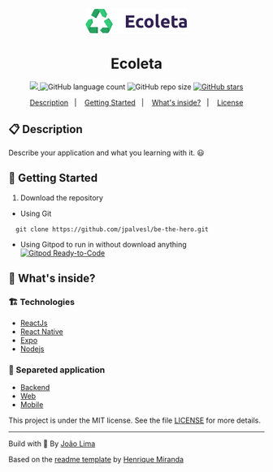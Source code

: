 <p align="center">
  <img alt="Your icon here" src="./web/src/assets/logo.svg" width="200"/>
</p>
<h1 align="center">
  Ecoleta
</h1>

<!-- Badges -->
<p align="center">
  
  <a href="./LICENSE" alt="License: MIT">
    <img src="https://img.shields.io/badge/License-MIT-1EAE72.svg" />
  </a>

  <img alt="GitHub language count" src="https://img.shields.io/github/languages/count/jpalvesl/ecoleta?color=black">

  <!-- GitHub repo size -->
  <img alt="GitHub repo size" src="https://img.shields.io/github/repo-size/jpalvesl/ecoleta">

  <!-- Social -->  
  <a href="https://github.com/jpalvesl/ecoleta/stargazers">
    <img alt="GitHub stars" src="https://img.shields.io/github/stars/jpalvesl/ecoleta?style=social">
  </a>

  <!-- more badges here -> https://gist.github.com/tterb/982ae14a9307b80117dbf49f624ce0e8 -->
</p>

<!-- summary -->
<p align="center">
  <a href="#clipboard-description">Description</a>&nbsp;&nbsp;&nbsp;|&nbsp;&nbsp;&nbsp;
  <a href="#rocket-getting-started">Getting Started</a>&nbsp;&nbsp;&nbsp;|&nbsp;&nbsp;&nbsp;
  <a href="#-whats-inside">What's inside?</a>&nbsp;&nbsp;&nbsp;|&nbsp;&nbsp;&nbsp;
  <a href="#memo-license">License</a>
</p>


## :clipboard: Description
Describe your application and what you learning with it. 😃

## :rocket: Getting Started

1. Download the repository

  - Using Git
```shell
  git clone https://github.com/jpalvesl/be-the-hero.git
```
  - Using Gitpod to run in without download anything   
[![Gitpod Ready-to-Code](https://img.shields.io/badge/Gitpod-Ready--to--Code-blue?logo=gitpod)](https://gitpod.io/#https://github.com/jpalvesl/ecoleta) 


## 🧐 What's inside?

### :building_construction: Technologies
- [ReactJs](https://pt-br.reactjs.org/)
- [React Native](https://reactnative.dev/)
- [Expo](https://expo.io/)
- [Nodejs](https://nodejs.org/en/)
  

### :open_file_folder: Separeted application
- [Backend](https://github.com/jpalvesl/ecoleta/tree/master/backend)
- [Web](https://github.com/jpalvesl/ecoleta/tree/master/web)
- [Mobile](https://github.com/jpalvesl/ecoleta/tree/master/mobile)

   

This project is under the MIT license. See the file [LICENSE](LICENSE) for more details.

---

Build with 💙 By [João Lima](https://github.com/jpalvesl)

Based on the [readme template](https://gist.github.com/henry-ns/a00234378353d9ca43e1bfe043202192) by [Henrique Miranda](http://thehenry.dev/)
